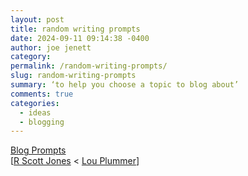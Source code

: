 ```yaml
---
layout: post
title: random writing prompts
date: 2024-09-11 09:14:38 -0400
author: joe jenett
category: 
permalink: /random-writing-prompts/
slug: random-writing-prompts
summary: ‘to help you choose a topic to blog about’
comments: true
categories:
  - ideas
  - blogging
---
```

<a title="Blog Prompts" href="https://blogprompts.fyi/">Blog Prompts</a><br>[<a href="https://mastodon.social/@rscottjones/">R Scott Jones</a> &lt; <a href="https://social.lol/@amerpie">Lou Plummer</a>]

<a href="https://brid.gy/publish/mastodon"></a>